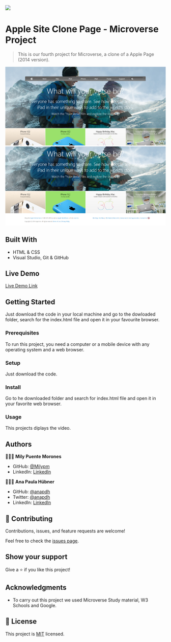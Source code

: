 ![](https://img.shields.io/badge/Microverse-blueviolet)


# Apple Site Clone Page - Microverse Project


> This is our fourth project for Microverse, a clone of a Apple Page (2014 version).


![screenshot](./assets/SCREENSHOT1.png)
![screenshot](./assets/SCREENSHOT2.png)


## Built With

- HTML & CSS
- Visual Studio, Git & GitHub


## Live Demo

[Live Demo Link](https://milypm.github.io/AppleSite-clone/)


## Getting Started

Just download the code in your local machine and go to the dowloaded folder, search for the index.html file and open it in your favourite browser.

### Prerequisites
To run this project, you need a computer or a mobile device with any operating system and a web browser.
### Setup
Just download the code.
### Install
Go to he downloaded folder and search for index.html file and open it in your favorite web browser.
### Usage
This projects diplays the video.


## Authors

👩🏼‍💻 **Mily Puente Morones**

- GitHub: [@Milypm](https://github.com/Milypm)
- LinkedIn: [LinkedIn](https://www.linkedin.com/in/milypuentem/)

👩🏼‍💻 **Ana Paula Hübner**

- GitHub: [@anapdh](https://github.com/anapdh)
- Twitter: [@anapdh](https://twitter.com/anapdh)
- LinkedIn: [LinkedIn](https://www.linkedin.com/in/ana-paula-hübner-7a9484181)


## 🤝 Contributing

Contributions, issues, and feature requests are welcome!

Feel free to check the [issues page](https://github.com/Milypm/AppleSite-clone/issues).


## Show your support

Give a ⭐️ if you like this project!


## Acknowledgments

- To carry out this project we used Microverse Study material, W3 Schools and Google.


## 📝 License

This project is [MIT](license.md/) licensed.